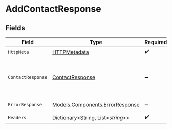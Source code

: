 # AddContactResponse


## Fields

| Field                                                                       | Type                                                                        | Required                                                                    | Description                                                                 |
| --------------------------------------------------------------------------- | --------------------------------------------------------------------------- | --------------------------------------------------------------------------- | --------------------------------------------------------------------------- |
| `HttpMeta`                                                                  | [HTTPMetadata](../../Models/Components/HTTPMetadata.md)                     | :heavy_check_mark:                                                          | N/A                                                                         |
| `ContactResponse`                                                           | [ContactResponse](../../Models/Components/ContactResponse.md)               | :heavy_minus_sign:                                                          | The request was processed successfully (contact added).                     |
| `ErrorResponse`                                                             | [Models.Components.ErrorResponse](../../Models/Components/ErrorResponse.md) | :heavy_minus_sign:                                                          | Invalid request.                                                            |
| `Headers`                                                                   | Dictionary<String, List<*string*>>                                          | :heavy_check_mark:                                                          | N/A                                                                         |